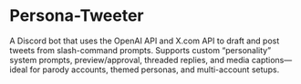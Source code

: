 # Persona-Tweeter
A Discord bot that uses the OpenAI API and X.com API to draft and post tweets from slash-command prompts. Supports custom “personality” system prompts, preview/approval, threaded replies, and media captions—ideal for parody accounts, themed personas, and multi-account setups.
